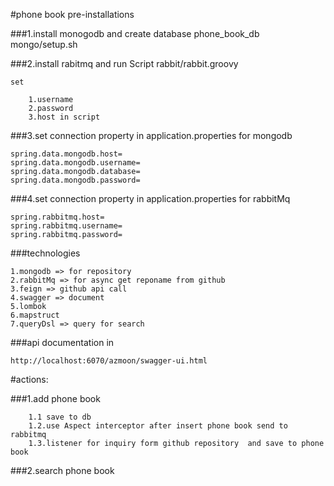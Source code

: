 #phone book
pre-installations

###1.install monogodb and create database phone_book_db
    mongo/setup.sh
    
###2.install rabitmq and run Script rabbit/rabbit.groovy 

    set
    
        1.username 
        2.password  
        3.host in script
        
        
###3.set connection property in application.properties for mongodb

    spring.data.mongodb.host=
    spring.data.mongodb.username=
    spring.data.mongodb.database=
    spring.data.mongodb.password=
    
###4.set connection property in application.properties for rabbitMq

    spring.rabbitmq.host=
    spring.rabbitmq.username=
    spring.rabbitmq.password=
      
###technologies

    1.mongodb => for repository
    2.rabbitMq => for async get reponame from github
    3.feign => github api call
    4.swagger => document
    5.lombok
    6.mapstruct
    7.queryDsl => query for search


###api documentation in 

    http://localhost:6070/azmoon/swagger-ui.html 

#actions:

   ###1.add phone book 
   
        1.1 save to db
        1.2.use Aspect interceptor after insert phone book send to rabbitmq 
        1.3.listener for inquiry form github repository  and save to phone book
   ###2.search phone book 
